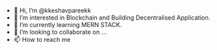 - 👋 Hi, I’m @kkeshavpareekk
- 👀 I’m interested in Blockchain and Building Decentralised Application.
- 🌱 I’m currently learning MERN STACK.
- 💞️ I’m looking to collaborate on ...
- 📫 How to reach me 

<!---
kkeshavpareekk/kkeshavpareekk is a ✨ special ✨ repository because its `README.md` (this file) appears on your GitHub profile.
You can click the Preview link to take a look at your changes.
--->
